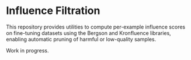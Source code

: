 # Influence Filtration

This repository provides utilities to compute per-example influence scores on fine-tuning datasets using the Bergson and Kronfluence libraries, enabling automatic pruning of harmful or low-quality samples.

Work in progress. 